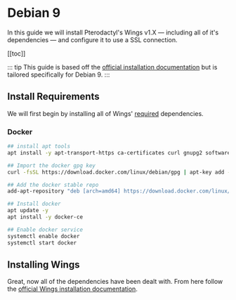 # Debian 9
In this guide we will install Pterodactyl's Wings v1.X — including all of it's dependencies — and configure it to use a SSL connection.

[[toc]]

::: tip
This guide is based off the [official installation documentation](/wings/1.0/installing.md) but is tailored specifically for Debian 9.
:::

## Install Requirements
We will first begin by installing all of Wings' [required](/wings/1.0/installing.md#dependencies) dependencies.

### Docker

```bash
## install apt tools
apt install -y apt-transport-https ca-certificates curl gnupg2 software-properties-common

## Import the docker gpg key
curl -fsSL https://download.docker.com/linux/debian/gpg | apt-key add -

## Add the docker stable repo
add-apt-repository "deb [arch=amd64] https://download.docker.com/linux/debian $(lsb_release -cs) stable"

## Install docker
apt update -y
apt install -y docker-ce

## Enable docker service
systemctl enable docker
systemctl start docker
```

## Installing Wings
Great, now all of the dependencies have been dealt with. From here follow the [official Wings installation documentation](/wings/1.0/installing.html#enabling-swa).
